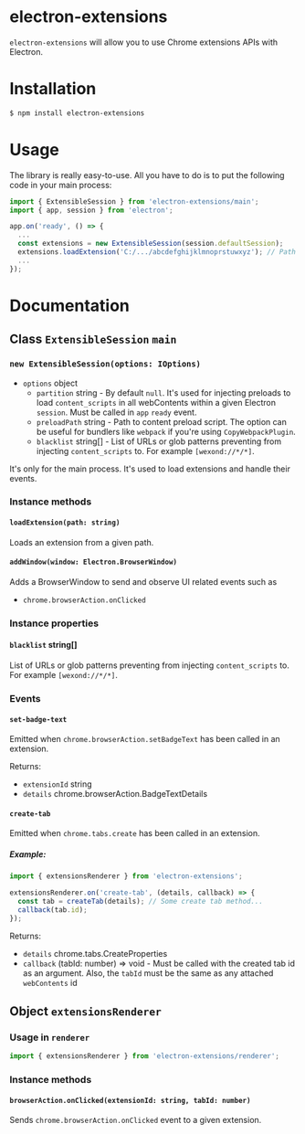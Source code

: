 # electron-extensions

`electron-extensions` will allow you to use Chrome extensions APIs with Electron.

# Installation

```bash
$ npm install electron-extensions
```

# Usage

The library is really easy-to-use. All you have to do is to put the following code in your main process:

```typescript
import { ExtensibleSession } from 'electron-extensions/main';
import { app, session } from 'electron';

app.on('ready', () => {
  ...
  const extensions = new ExtensibleSession(session.defaultSession);
  extensions.loadExtension('C:/.../abcdefghijklmnoprstuwxyz'); // Path to the extension to load
  ...
});

```

# Documentation

## Class `ExtensibleSession` `main`

### `new ExtensibleSession(options: IOptions)`

- `options` object
  - `partition` string - By default `null`. It's used for injecting preloads to
    load `content_scripts` in all webContents within a given Electron `session`. Must be called in `app` `ready` event.
  - `preloadPath` string - Path to content preload script. The option can be useful for bundlers like `webpack` if you're using `CopyWebpackPlugin`.
  - `blacklist` string[] - List of URLs or glob patterns preventing from injecting `content_scripts` to. For example `[wexond://*/*]`.

It's only for the main process. It's used to load extensions and handle their events.

### Instance methods

#### `loadExtension(path: string)`

Loads an extension from a given path.

#### `addWindow(window: Electron.BrowserWindow)`

Adds a BrowserWindow to send and observe UI related events such as

- `chrome.browserAction.onClicked`

### Instance properties

#### `blacklist` string[]

List of URLs or glob patterns preventing from injecting `content_scripts` to. For example `[wexond://*/*]`.

### Events

#### `set-badge-text`

Emitted when `chrome.browserAction.setBadgeText` has been called in an extension.

Returns:

- `extensionId` string
- `details` chrome.browserAction.BadgeTextDetails

#### `create-tab`

Emitted when `chrome.tabs.create` has been called in an extension.

##### Example:

```typescript
import { extensionsRenderer } from 'electron-extensions';

extensionsRenderer.on('create-tab', (details, callback) => {
  const tab = createTab(details); // Some create tab method...
  callback(tab.id);
});
```

Returns:

- `details` chrome.tabs.CreateProperties
- `callback` (tabId: number) => void - Must be called with the created tab id as an argument. Also, the `tabId` must be the same as any attached `webContents` id

## Object `extensionsRenderer`

### Usage in `renderer`

```typescript
import { extensionsRenderer } from 'electron-extensions/renderer';
```

### Instance methods

#### `browserAction.onClicked(extensionId: string, tabId: number)`

Sends `chrome.browserAction.onClicked` event to a given extension.

